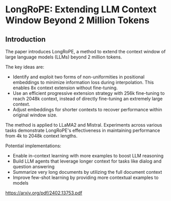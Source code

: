 # LongRoPE: Extending LLM Context Window Beyond 2 Million Tokens

## Introduction
The paper introduces LongRoPE, a method to extend the context window of large language models (LLMs) beyond 2 million tokens.

The key ideas are:
- Identify and exploit two forms of non-uniformities in positional embeddings to minimize information loss during interpolation. This enables 8x context extension without fine-tuning.
- Use an efficient progressive extension strategy with 256k fine-tuning to reach 2048k context, instead of directly fine-tuning an extremely large context.
- Adjust embeddings for shorter contexts to recover performance within original window size.

The method is applied to LLaMA2 and Mistral. Experiments across various tasks demonstrate LongRoPE's effectiveness in maintaining performance from 4k to 2048k context lengths.

Potential implementations:
- Enable in-context learning with more examples to boost LLM reasoning
- Build LLM agents that leverage longer context for tasks like dialog and question answering
- Summarize very long documents by utilizing the full document context
- Improve few-shot learning by providing more contextual examples to models

https://arxiv.org/pdf/2402.13753.pdf